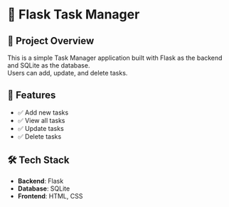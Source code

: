 # 📌 Flask Task Manager

## 📖 Project Overview
This is a simple Task Manager application built with Flask as the backend and SQLite as the database.  
Users can add, update, and delete tasks.

## 🚀 Features
- ✅ Add new tasks  
- ✅ View all tasks  
- ✅ Update tasks  
- ✅ Delete tasks  

## 🛠️ Tech Stack
- **Backend**: Flask  
- **Database**: SQLite  
- **Frontend**: HTML, CSS  
